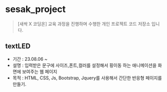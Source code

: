 # sesak_project

> [새싹 X 코딩온] 교육 과정을 진행하며 수행한 개인 프로젝트 코드 저장소 입니다.

## textLED

- 기간 : 23.08.06 ~
- 설명 : 입력받은 문구에 사이즈,폰트,컬러를 설정해서 횡이동 하는 애니메이션을 화면에 보여주는 웹 페이지
- 목적 : HTML, CSS, Js, Bootstrap, Jquery를 사용해서 간단한 반응형 페이지를 만들기.
